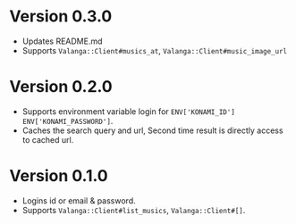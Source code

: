 # Version 0.3.0
* Updates README.md
* Supports `Valanga::Client#musics_at`, `Valanga::Client#music_image_url`

# Version 0.2.0
* Supports environment variable login for `ENV['KONAMI_ID']` `ENV['KONAMI_PASSWORD']`.
* Caches the search query and url, Second time result is directly access to cached url.

# Version 0.1.0
* Logins id or email & password.
* Supports `Valanga::Client#list_musics`, `Valanga::Client#[]`.
